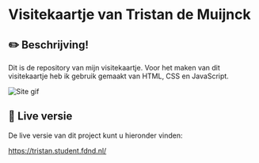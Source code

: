 # Visitekaartje van Tristan de Muijnck

## :pencil2: Beschrijving!

Dit is de repository van mijn visitekaartje. Voor het maken van dit visitekaartje heb ik gebruik gemaakt van HTML, CSS en JavaScript.

![Site gif](https://user-images.githubusercontent.com/43402897/189318151-c2ffd6bf-0bdd-46ff-99d1-7327da5990b6.gif)

## 🔴 Live versie

De live versie van dit project kunt u hieronder vinden:

https://tristan.student.fdnd.nl/
